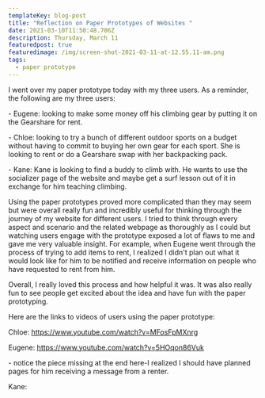 ```yaml
---
templateKey: blog-post
title: "Reflection on Paper Prototypes of Websites "
date: 2021-03-10T11:50:48.706Z
description: Thursday, March 11
featuredpost: true
featuredimage: /img/screen-shot-2021-03-11-at-12.55.11-am.png
tags:
  - paper prototype
---
```

I went over my paper prototype today with my three users.  As a reminder, the following are my three users:

\- Eugene: looking to make some money off his climbing gear by putting it on the Gearshare for rent.  

\- Chloe: looking to try a bunch of different outdoor sports on a budget without having to commit to buying her own gear for each sport.  She is looking to rent or do a Gearshare swap with her backpacking pack.  

\- Kane: Kane is looking to find a buddy to climb with.  He wants to use the socializer page of the website and maybe get a surf lesson out of it in exchange for him teaching climbing.  

Using the paper prototypes proved more complicated than they may seem but were overall really fun and incredibly useful for thinking through the journey of my website for different users.  I tried to think through every aspect and scenario and the related webpage as thoroughly as I could but watching users engage with the prototype exposed a lot of flaws to me and gave me very valuable insight.  For example, when Eugene went through the process of trying to add items to rent, I realized I didn't plan out what it would look like for him to be notified and receive information on people who have requested to rent from him.  

Overall, I really loved this process and how helpful it was.  It was also really fun to see people get excited about the idea and have fun with the paper prototyping.  

Here are the links to videos of users using the paper prototype:

Chloe: https://www.youtube.com/watch?v=MFosFpMXnrg

Eugene: https://www.youtube.com/watch?v=5HOqon86Vuk

\- notice the piece missing at the end here-I realized I should have planned pages for him receiving a message from a renter.  

Kane: